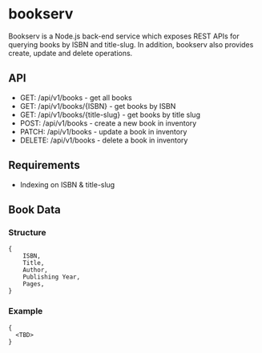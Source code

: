 # bookserv

Bookserv is a Node.js back-end service which exposes REST APIs for querying books by ISBN and title-slug. In addition, bookserv also provides create, update and delete operations.

## API

- GET: /api/v1/books - get all books
- GET: /api/v1/books/{ISBN} - get books by ISBN
- GET: /api/v1/books/{title-slug} - get books by title slug
- POST: /api/v1/books - create a new book in inventory
- PATCH: /api/v1/books - update a book in inventory
- DELETE: /api/v1/books - delete a book in inventory

## Requirements

- Indexing on ISBN & title-slug

## Book Data

### Structure

    {
    	ISBN,
    	Title,
    	Author,
    	Publishing Year,
    	Pages,
    }

### Example

    {
      <TBD>
    }
